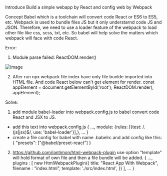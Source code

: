 Introduce
Build a simple webapp by React and config web by Webpack

Concept
Babel which is a toolchain will convert code React or ES6 to ES5, etc.
Webpack is used to bundle files JS but it only understarnd code JS and JSON.
Therefore, we need to use a loader feature of the webpack to load other file like css, scss, txt, etc.
So babel will help solve the matters which webpack will face with code React.

Error:

1. Module parse failed: ReactDOM.render()

![image](https://user-images.githubusercontent.com/82302174/116180783-b407f580-a743-11eb-9979-00f26ac76135.png)

2. After run npx webpack file index have only file bunlde imported into HTML file. And code React below can't get element for render.
const appElement = document.getElementById('root');
ReactDOM.render(<App/>, appElement);

Solve:
1. add module babel-loader into webpack.config.js to babel convert code React and JSX to JS.
- add this text into webpack.config.js
{
    ...,
    module: {rules: [{test: /\.(js|jsx)$/, use: 'babel-loader'}],},
    ...
}
- create a file config for babel with name .babelrc and add config like this:
{
    "presets": ["@babel/preset-react"]
}

2. https://github.com/jantimon/html-webpack-plugin use option "template" will hold format of own file and then a file bundle will be added.
{
    ...,
    plugins : [
        new HtmlWebpackPlugin({
            title: "React App With Webpack",
            filename : "index.html",
            template: './src/index.html',
        })
    ],
    ...
}
